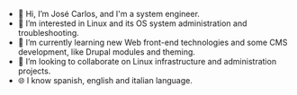 - 👋 Hi, I’m José Carlos, and I'm a system engineer.
- 👀 I’m interested in Linux and its OS system administration and troubleshooting.
- 🌱 I’m currently learning new Web front-end technologies and some CMS development, like Drupal modules and theming.
- 💞️ I’m looking to collaborate on Linux infrastructure and administration projects.
- :globe_with_meridians: I know spanish, english and italian language. 
<!---
rusejo/rusejo is a ✨ special ✨ repository because its `README.md` (this file) appears on your GitHub profile.
You can click the Preview link to take a look at your changes.
--->

